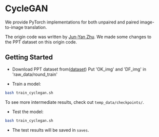 # CycleGAN

We provide PyTorch implementations for both unpaired and paired image-to-image translation.

The origin code was written by [Jun-Yan Zhu](https://github.com/junyanz/pytorch-CycleGAN-and-pix2pix). We made some changes to the PPT dataset on this origin code.


## Getting Started
- Download PPT dataset from([dataset](https://drive.google.com/drive/folders/1GKFCRwqyEC8j5c8mjWWjk_Se5c6lUNvn?usp=sharing))
Put 'OK_img' and 'DF_img' in 'raw_data/round_train'

- Train a model:
```bash
bash train_cyclegan.sh
```
To see more intermediate results, check out `temp_data/checkpoints/`.

- Test the model:
```bash
bash train_cyclegan.sh
```
- The test results will be saved in `saves`.

